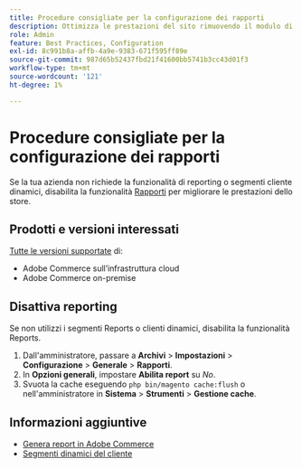 ```yaml
---
title: Procedure consigliate per la configurazione dei rapporti
description: Ottimizza le prestazioni del sito rimuovendo il modulo di reporting se non lo utilizzi.
role: Admin
feature: Best Practices, Configuration
exl-id: 8c991b8a-affb-4a9e-9383-671f595ff89e
source-git-commit: 987d65b52437fbd21f41600bb5741b3cc43d01f3
workflow-type: tm+mt
source-wordcount: '121'
ht-degree: 1%

---
```


# Procedure consigliate per la configurazione dei rapporti

Se la tua azienda non richiede la funzionalità di reporting o segmenti cliente dinamici, disabilita la funzionalità [Rapporti](https://experienceleague.adobe.com/en/docs/commerce-admin/config/general/reports) per migliorare le prestazioni dello store.

## Prodotti e versioni interessati

[Tutte le versioni supportate](../../../release/versions.md) di:

- Adobe Commerce sull’infrastruttura cloud
- Adobe Commerce on-premise

## Disattiva reporting

Se non utilizzi i segmenti Reports o clienti dinamici, disabilita la funzionalità Reports.

1. Dall&#39;amministratore, passare a **Archivi** > **Impostazioni** > **Configurazione** > **Generale** > **Rapporti**.
1. In **Opzioni generali**, impostare **Abilita report** su *No*.
1. Svuota la cache eseguendo `php bin/magento cache:flush` o nell&#39;amministratore in **Sistema** > **Strumenti** > **Gestione cache**.

## Informazioni aggiuntive

- [Genera report in Adobe Commerce](https://experienceleague.adobe.com/en/docs/commerce-admin/start/reporting/reports-menu)
- [Segmenti dinamici del cliente](https://experienceleague.adobe.com/en/docs/commerce-admin/customers/segments/customer-segments)
